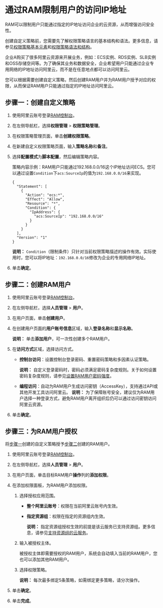 # 通过RAM限制用户的访问IP地址

RAM可以限制用户只能通过指定的IP地址访问企业的云资源，从而增强访问安全性。

创建自定义策略前，您需要先了解权限策略语言的基本结构和语法。更多信息，请参见[权限策略基本元素](/cn.zh-CN/权限策略管理/权限策略语言/权限策略基本元素.md)和[权限策略语法和结构](/cn.zh-CN/权限策略管理/权限策略语言/权限策略语法和结构.md)。

企业A购买了很多阿里云资源来开展业务，例如：ECS实例、RDS实例、SLB实例和OSS存储空间等。为了确保其业务和数据安全，企业希望用户只能通过企业专用网络的IP地址访问阿里云，而不是在任意地点都可以访问阿里云。

您可以根据需要创建自定义策略，然后创建RAM用户并为RAM用户授予对应的权限，从而保证RAM用户只能通过指定的IP地址访问阿里云。

## 步骤一：创建自定义策略

1.  使用阿里云账号登录[RAM控制台](https://ram.console.aliyun.com/)。

2.  在左侧导航栏，选择**权限管理** \> **权限策略管理**。

3.  在权限策略管理页面，单击**创建权限策略**。

4.  在新建自定义权限策略页面，输入**策略名称**和**备注**。

5.  选择**配置模式**为**脚本配置**，然后编辑策略内容。

    策略内容示例：RAM用户只能通过192.168.0.0/16这个IP地址访问ECS。您可以通过设置`Condition`下`acs:SourceIp`的值为`192.168.0.0/16`来实现。

    ```
    {
      "Statement": [
        {
          "Action": "ecs:*",
          "Effect": "Allow",
          "Resource": "*",
          "Condition": {
            "IpAddress": {
              "acs:SourceIp": "192.168.0.0/16"
            }
          }
        }
      ],
      "Version": "1"
    }
    ```

    **说明：** `Condition`（限制条件）只针对当前权限策略描述的操作有效。实际使用时，您可以将IP地址：`192.168.0.0/16`修改为企业的专用网络IP地址。

6.  单击**确定**。


## 步骤二：创建RAM用户

1.  使用阿里云账号登录[RAM控制台](https://ram.console.aliyun.com/)。

2.  在左侧导航栏，选择**人员管理** \> **用户**。

3.  在用户页面，单击**创建用户**。

4.  在创建用户页面的**用户账号信息**区域，输入**登录名称**和**显示名称**。

    **说明：** 单击**添加用户**，可一次性创建多个RAM用户。

5.  在**访问方式**区域，选择访问方式。

    -   **控制台访问**：设置控制台登录密码、重置密码策略和多因素认证策略。

        **说明：** 自定义登录密码时，密码必须满足密码复杂度规则。关于如何设置密码复杂度规则，请参见[设置RAM用户密码强度](/cn.zh-CN/安全设置/密码/设置RAM用户密码强度.md)。

    -   **编程访问**：自动为RAM用户生成访问密钥（AccessKey），支持通过API或其他开发工具访问阿里云。
    **说明：** 为了保障账号安全，建议仅为RAM用户选择一种登录方式，避免RAM用户离开组织后仍可以通过访问密钥访问阿里云资源。

6.  单击**确定**。


## 步骤三：为RAM用户授权

将[步骤一](#section_ak3_fvh_mmy)创建的自定义策略授予[步骤二](#section_7fb_2lv_k12)创建的RAM用户。

1.  使用阿里云账号登录[RAM控制台](https://ram.console.aliyun.com/)。

2.  在左侧导航栏，选择**人员管理** \> **用户**。

3.  在用户页面，单击目标RAM用户**操作**列的**添加权限**。

4.  在添加权限面板，为RAM用户添加权限。

    1.  选择授权应用范围。

        -   **整个阿里云账号**：权限在当前阿里云账号内生效。
        -   **指定资源组**：权限在指定的资源组内生效。

            **说明：** 指定资源组授权生效的前提是该云服务已支持资源组。更多信息，请参见[支持资源组的云服务]()。

    2.  输入被授权主体。

        被授权主体即需要授权的RAM用户，系统会自动填入当前的RAM用户，您也可以添加其他RAM用户。

    3.  选择权限策略。

        **说明：** 每次最多绑定5条策略，如需绑定更多策略，请分次操作。

5.  单击**确定**。

6.  单击**完成**。


